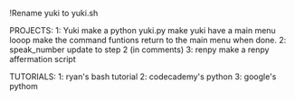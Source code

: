 !Rename yuki to yuki.sh

PROJECTS:
	1: Yuki
	   make a python yuki.py
	   make yuki have a main menu looop
	   make the command funtions return to the main menu when done.
	2: speak_number
	   update to step 2 (in comments)
	3: renpy
	   make a renpy affermation script

TUTORIALS:
	1: ryan's bash tutorial
	2: codecademy's python
	3: google's pythom